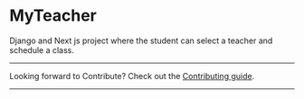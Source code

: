 # MyTeacher

Django and Next js project where the student can select a teacher and schedule a class.

---

Looking forward to Contribute? Check out the [Contributing guide](CONTRIBUTING.md).

---